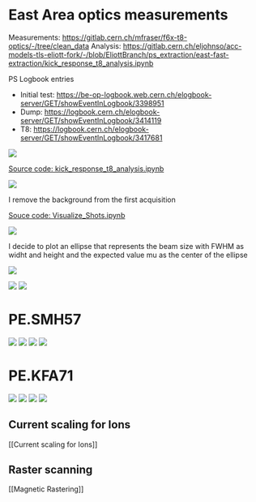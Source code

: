 # East Area optics measurements

Measurements: https://gitlab.cern.ch/mfraser/f6x-t8-optics/-/tree/clean_data
Analysis: https://gitlab.cern.ch/eljohnso/acc-models-tls-eliott-fork/-/blob/EliottBranch/ps_extraction/east-fast-extraction/kick_response_t8_analysis.ipynb

PS Logbook entries
* Initial test: https://be-op-logbook.web.cern.ch/elogbook-server/GET/showEventInLogbook/3398951
* Dump: https://logbook.cern.ch/elogbook-server/GET/showEventInLogbook/3414119
* T8: https://logbook.cern.ch/elogbook-server/GET/showEventInLogbook/3417681 


![](https://codimd.web.cern.ch/uploads/upload_88e89ef56dbbeff151ee83cec4024613.png)

[Source code: kick_response_t8_analysis.ipynb](https://gitlab.cern.ch/eljohnso/acc-models-tls-eliott-fork/-/blob/EliottBranch/ps_extraction/east-fast-extraction/kick_response_t8_analysis.ipynb)

![](https://codimd.web.cern.ch/uploads/upload_16d5cded53cd302983af1ae9050a9856.png)

I remove the background from the first acquisition

[Souce code: Visualize_Shots.ipynb](https://gitlab.cern.ch/eljohnso/acc-models-tls-eliott-fork/-/blob/EliottBranch/ps_extraction/east-fast-extraction/Check%20scripts/Visualize_Shots.ipynb)

![](https://codimd.web.cern.ch/uploads/upload_1a7c096c79744f13de4044e34e6c47f5.gif)



I decide to plot an ellipse that represents the beam size with FWHM as widht and height and the expected value mu as the center of the ellipse

![](https://codimd.web.cern.ch/uploads/upload_898b1cc5b5418668e7f14dd5324c6d3f.gif)

![](https://codimd.web.cern.ch/uploads/upload_40bd7fac3b255b019a3e3ede1a41b923.gif)
![](https://codimd.web.cern.ch/uploads/upload_f848b6cc2e12678be8c9659ac0cd6b40.png)

# PE.SMH57

![](https://codimd.web.cern.ch/uploads/upload_2ec7e0177369e775f0f1f08de0e7e598.gif)
![](https://codimd.web.cern.ch/uploads/upload_581896cbe9d9f2806397eae40616ac51.gif)
![](https://codimd.web.cern.ch/uploads/upload_c917758c3730afe788ed13b6fd1a44b6.gif)
![](https://codimd.web.cern.ch/uploads/upload_9c9b8b05d528475ac6c89747e28dea6c.gif)


# PE.KFA71

![](https://codimd.web.cern.ch/uploads/upload_bfa5a7942a191df583d2588296d0acd7.gif)
![](https://codimd.web.cern.ch/uploads/upload_c94e4c276b50923beb0d86fdf0888366.gif)
![](https://codimd.web.cern.ch/uploads/upload_e05c07e62cee9b53e1a297aa3415067d.gif)
![](https://codimd.web.cern.ch/uploads/upload_7ec6c0ba9e2ff75746c7ec021e469328.gif)
## Current scaling for Ions
[[Current scaling for Ions]]

## Raster scanning
[[Magnetic Rastering]]